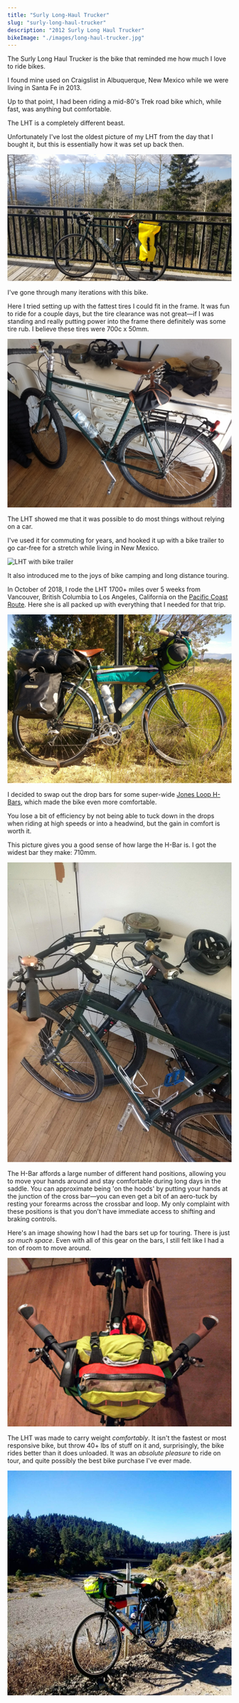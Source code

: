 ```yaml
---
title: "Surly Long-Haul Trucker"
slug: "surly-long-haul-trucker"
description: "2012 Surly Long Haul Trucker"
bikeImage: "./images/long-haul-trucker.jpg"
---
```


The Surly Long Haul Trucker is the bike that reminded me how much I love to ride bikes.

I found mine used on Craigslist in Albuquerque, New Mexico while we were living in Santa Fe in 2013.

Up to that point, I had been riding a mid-80's Trek road bike which, while fast, was anything but comfortable.

The LHT is a completely different beast.

Unfortunately I've lost the oldest picture of my LHT from the day that I bought it, but this is essentially how it was set up back then.

![LHT with drop bars](./images/lht-drops.jpg)

I've gone through many iterations with this bike.

Here I tried setting up with the fattest tires I could fit in the frame. It was fun to ride for a couple days, but the tire clearance was not great&mdash;if I was standing and really putting power into the frame there definitely was some tire rub. I believe these tires were 700c x 50mm.

![LHT with fat tires](./images/lht-fat-tires.jpg)

The LHT showed me that it was possible to do most things without relying on a car.

I've used it for commuting for years, and hooked it up with a bike trailer to go car-free for a stretch while living in New Mexico.

![LHT with bike trailer](images/lht-with-trailer.jpg)

It also introduced me to the joys of bike camping and long distance touring.

In October of 2018, I rode the LHT 1700+ miles over 5 weeks from Vancouver, British Columbia to Los Angeles, California on the [Pacific Coast Route](https://www.adventurecycling.org/routes-and-maps/adventure-cycling-route-network/pacific-coast/). Here she is all packed up with everything that I needed for that trip.

![LHT touring setup](images/lht-touring-setup-01.jpg)

I decided to swap out the drop bars for some super-wide [Jones Loop H-Bars](https://www.jonesbikes.com/jones-h-bar-butted-loop-aluminum/), which made the bike even more comfortable.

You lose a bit of efficiency by not being able to tuck down in the drops when riding at high speeds or into a headwind, but the gain in comfort is worth it.

This picture gives you a good sense of how large the H-Bar is. I got the widest bar they make: 710mm.

![Jones H-Bar unloaded](images/lht-h-bar.jpg)

The H-Bar affords a large number of different hand positions, allowing you to move your hands around and stay comfortable during long days in the saddle. You can approximate being 'on the hoods' by putting your hands at the junction of the cross bar&mdash;you can even get a bit of an aero-tuck by resting your forearms across the crossbar and loop. My only complaint with these positions is that you don't have immediate access to shifting and braking controls.

Here's an image showing how I had the bars set up for touring. There is just _so much space_. Even with all of this gear on the bars, I still felt like I had a ton of room to move around.

![Jones H-Bar loaded](images/lht-h-bar-loaded.jpg)

The LHT was made to carry weight _comfortably_. It isn't the fastest or most responsive bike, but throw 40+ lbs of stuff on it and, surprisingly, the bike rides better than it does unloaded. It was an _absolute pleasure_ to ride on tour, and quite possibly the best bike purchase I've ever made.

![LHT on tour in northern California](images/long-haul-trucker.jpg)
